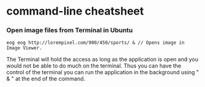 # command-line cheatsheet
### Open image files from Terminal in Ubuntu
```
eog eog http://lorempixel.com/900/450/sports/ & // Opens image in Image Viewer.
```
The Terminal will hold the access as long as the application is open and you would not be able to do much on the terminal. Thus you can have the control of the terminal you can run the application in the background using " & " at the end of the command.
